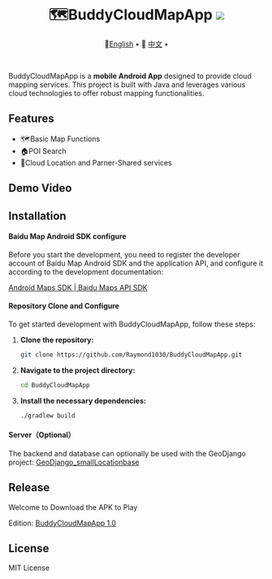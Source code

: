 <div align="center">
  <h1>🗺️BuddyCloudMapApp <img src=https://camo.githubusercontent.com/460196aa7caf02ee649ff2da9033caff1c8631f71d4e785ae04772c28a037a88/68747470733a2f2f696d672e736869656c64732e696f2f62616467652f5052732d77656c636f6d652d677265656e2e737667></img></h1>     
  <p align="center">
    🤗<a href="README.md">English</a> • 
    🤗 <a href="README-CN.md">中文</a> • 
</p>
</div>

<br/>

BuddyCloudMapApp is a **mobile Android App** designed to provide cloud mapping services. This project is built with Java and leverages various cloud technologies to offer robust mapping functionalities.

## Features

- 🗺️Basic Map Functions
- 🏠POI Search
- 📍Cloud Location and Parner-Shared services

## Demo Video





## Installation

#### Baidu Map Android SDK configure

Before you start the development, you need to register the developer account of Baidu Map Android SDK and the application API, and configure it according to the development documentation:

[Android Maps SDK | Baidu Maps API SDK ](https://lbsyun.baidu.com/faq/api?title=androidsdk)

#### Repository Clone and Configure

To get started development with BuddyCloudMapApp, follow these steps:

1. **Clone the repository:**
   
    ```sh
    git clone https://github.com/Raymond1030/BuddyCloudMapApp.git
    ```
2. **Navigate to the project directory:**
   
    ```sh
    cd BuddyCloudMapApp
    ```
3. **Install the necessary dependencies:**
   
    ```sh
    ./gradlew build
    ```

#### Server（Optional）

The backend and database can optionally be used with the GeoDjango project: [GeoDjango_smallLocationbase ](https://github.com/Raymond1030/GeoDjango_smallLocationbase)

## Release

Welcome to Download the APK to Play

Edition: [BuddyCloudMapApp 1.0](https://github.com/Raymond1030/BuddyCloudMapApp/releases/tag/Release)

## License

MIT License
